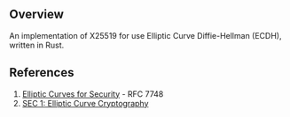 ## Overview

An implementation of X25519 for use Elliptic Curve Diffie-Hellman (ECDH), written in Rust.

## References

1. [Elliptic Curves for Security](https://tools.ietf.org/html/rfc7748) - RFC 7748
2. [SEC 1: Elliptic Curve Cryptography](http://www.secg.org/sec1-v2.pdf)
